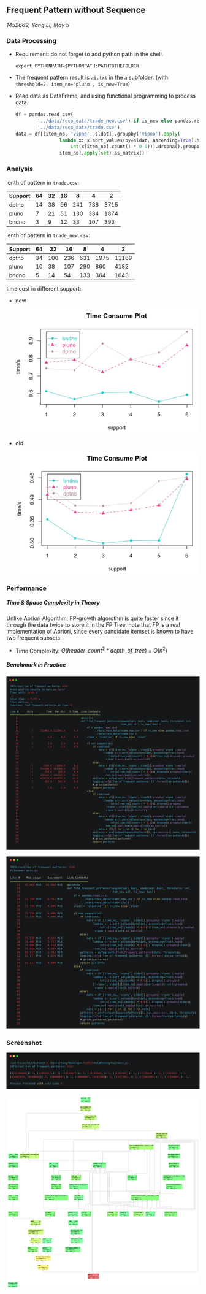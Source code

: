 ## Frequent Pattern without Sequence

*1452669, Yang LI, May 5*

### Data Processing

- Requirement: do not forget to add python path in the shell.

  ```shell
  export PYTHONPATH=$PYTHONPATH:PATHTOTHEFOLDER
  ```

- The frequent pattern result is `ai.txt` in the `a` subfolder. (with `threshold=2, item_no='pluno', is_new=True`)

- Read data as DataFrame, and using functional programming to process data.

  ```python
  df = pandas.read_csv(
          '../data/reco_data/trade_new.csv') if is_new else pandas.read_csv(
          '../data/reco_data/trade.csv')
  data = df[[item_no, 'vipno', sldat]].groupby('vipno').apply(
                  lambda x: x.sort_values(by=sldat, ascending=True).head(
                      int(x[item_no].count() * 0.6))).dropna().groupby(sldat)[
                  item_no].apply(set).as_matrix()
  ```

### Analysis

lenth of pattern in `trade.csv`:

| Support | 64   | 32   | 16   | 8    | 4    | 2    |
| ------- | ---- | ---- | ---- | ---- | ---- | ---- |
| dptno   | 14   | 38   | 96   | 241  | 738  | 3715 |
| pluno   | 7    | 21   | 51   | 130  | 384  | 1874 |
| bndno   | 3    | 9    | 12   | 33   | 107  | 393  |

lenth of pattern in `trade_new.csv`:

| Support | 64   | 32   | 16   | 8    | 4    | 2     |
| ------- | ---- | ---- | ---- | ---- | ---- | ----- |
| dptno   | 34   | 100  | 236  | 631  | 1975 | 11169 |
| pluno   | 10   | 38   | 107  | 290  | 860  | 4182  |
| bndno   | 5    | 14   | 54   | 133  | 364  | 1643  |

time cost in different support:

- new

  ![](../res/ai_new.jpg)

- old

  ![](../res/ai_old.jpg)

### Performance

##### Time & Space Complexity in Theory

Unlike Apriori Algorithm, FP-growth algorothm is quite faster since it through the data twice to store it in the FP Tree, note that FP is a real implementation of Apriori, since every candidate itemset is known to have two frequent subsets. 

- Time Complexity: $O(header\_count^2 * depth\_of\_tree)$ =  $O(n^2)$

##### Benchmark in Practice

![](../res/ailine.png)

![](../res/aimem.png)

### Screenshot

![](../res/ai.png)

![](../res/aiprofile.png)